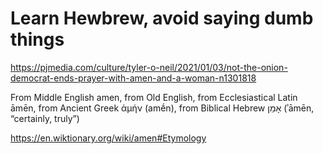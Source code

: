 Learn Hewbrew, avoid saying dumb things
===

https://pjmedia.com/culture/tyler-o-neil/2021/01/03/not-the-onion-democrat-ends-prayer-with-amen-and-a-woman-n1301818

From Middle English amen, from Old English, from Ecclesiastical Latin āmēn, from Ancient Greek ἀμήν (amḗn), from Biblical Hebrew אָמֵן‎ (ʾāmēn, “certainly, truly”)

https://en.wiktionary.org/wiki/amen#Etymology
